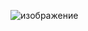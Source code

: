 ![изображение](https://user-images.githubusercontent.com/70436486/204652331-eceae72c-60d0-4a21-a7e2-11192a11e984.png)



